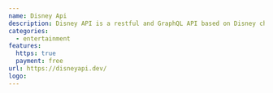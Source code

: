 ```yaml
---
name: Disney Api
description: Disney API is a restful and GraphQL API based on Disney characters.
categories:
  - entertainment
features:
  https: true
  payment: free
url: https://disneyapi.dev/
logo:
---
```

